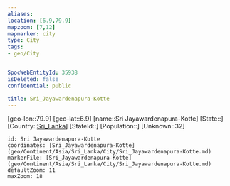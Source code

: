 ```yaml
---
aliases: 
location: [6.9,79.9]
mapzoom: [7,12] 
mapmarker: city 
type: City
tags:
- geo/City


SpocWebEntityId: 35938
isDeleted: false
confidential: public

title: Sri_Jayawardenapura-Kotte
---
```

[geo-lon::79.9]
[geo-lat::6.9]
[name::Sri Jayawardenapura-Kotte]
[State::]
[Country::[Sri_Lanka](geo/Continent/Asia/Sri_Lanka.md)]
[StateId::]
[Population::]
[Unknown::32]


```leaflet
id: Sri Jayawardenapura-Kotte
coordinates: [Sri_Jayawardenapura-Kotte](geo/Continent/Asia/Sri_Lanka/City/Sri_Jayawardenapura-Kotte.md)
markerFile: [Sri_Jayawardenapura-Kotte](geo/Continent/Asia/Sri_Lanka/City/Sri_Jayawardenapura-Kotte.md)
defaultZoom: 11 
maxZoom: 18
```


